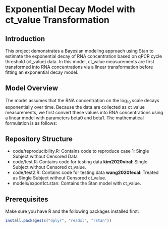 # Exponential Decay Model with ct_value Transformation

## Introduction

This project demonstrates a Bayesian modeling approach using Stan to estimate the exponential decay of RNA concentration based on qPCR cycle threshold (ct_value) data. In this model, ct_value measurements are first transformed into RNA concentrations via a linear transformation before fitting an exponential decay model.

## Model Overview

The model assumes that the RNA concentration on the log$_{10}$ scale decays exponentially over time. Because the data are collected as ct_value measurements, we first convert these values into RNA concentrations using a linear model with parameters beta0 and beta1. The mathematical formulation is as follows:


## Repository Structure
-   code/reproducibility.R: Contains code to reproduce case 1: Single Subject without Censored Data 
-   code/test.R: Contains code for testing data **kim2020viral**: Single Subject without Censored ct_value. 
-   code/test2.R: Contains code for testing data **wang2020fecal**: Treated as Single Subject without Censored ct_value. 
-   models/expon1ct.stan: Contains the Stan model with ct_value.

## Prerequisites

Make sure you have R and the following packages installed first:

``` r
install.packages(c("dplyr", "readxl", "rstan"))
```
